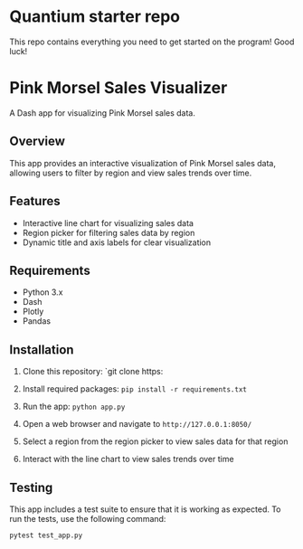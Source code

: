 # Quantium starter repo
This repo contains everything you need to get started on the program! Good luck!
# Pink Morsel Sales Visualizer

A Dash app for visualizing Pink Morsel sales data.

## Overview
This app provides an interactive visualization of Pink Morsel sales data, allowing users to filter by region and view sales trends over time.

## Features
* Interactive line chart for visualizing sales data
* Region picker for filtering sales data by region
* Dynamic title and axis labels for clear visualization

## Requirements
* Python 3.x
* Dash
* Plotly
* Pandas

## Installation
1. Clone this repository: `git clone https:                                                            
2. Install required packages: `pip install -r requirements.txt`
3. Run the app: `python app.py`

        
1. Open a web browser and navigate to `http://127.0.0.1:8050/`
2. Select a region from the region picker to view sales data for that region
3. Interact with the line chart to view sales trends over time

## Testing
This app includes a test suite to ensure that it is working as expected. To run the tests, use the following command:

```bash
pytest test_app.py
